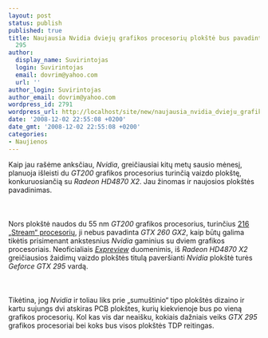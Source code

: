 ```yaml
---
layout: post
status: publish
published: true
title: Naujausia Nvidia dviejų grafikos procesorių plokštė bus pavadinta Geforce GTX
  295
author:
  display_name: Suvirintojas
  login: Suvirintojas
  email: dovrim@yahoo.com
  url: ''
author_login: Suvirintojas
author_email: dovrim@yahoo.com
wordpress_id: 2791
wordpress_url: http://localhost/site/new/naujausia_nvidia_dvieju_grafikos_procesoriu_plokste_bus_pavadinta_geforce_gtx_295/
date: '2008-12-02 22:55:08 +0200'
date_gmt: '2008-12-02 22:55:08 +0200'
categories:
- Naujienos
---
```

<p>Kaip jau rašėme anksčiau, <i>Nvidia</i>, greičiausiai kitų metų sausio mėnesį, planuoja išleisti du <i>GT200</i> grafikos procesorius turinčią vaizdo plokštę, konkuruosiančią su <i>Radeon HD4870 X2</i>. Jau žinomas ir naujosios plokštės pavadinimas.<br />
<br><br />
<br>Nors plokštė naudos du 55 nm <i>GT200</i> grafikos procesorius, turinčius <a class="ns" href="http://www.technews.lt/index.php?id=Kas&amp;Id=2692">216 „Stream“ procesorių</a>, ji nebus pavadinta <i>GTX 260 GX2</i>, kaip būtų galima tikėtis prisimenant ankstesnius <i>Nvidia</i> gaminius su dviem grafikos procesoriais. Neoficialiais <a class="ns" href="http://babelfish.yahoo.com/translate_url?doit=done&amp;tt=url&amp;intl=1&amp;fr=bf-home&amp;trurl=http%3A%2F%2Fwww.expreview.com%2Fnews%2Fhard%2F2008-12-03%2F1228240678d10681.html&amp;lp=zt_en&amp;btnTrUrl=Translate"><i>Expreview</i></a> duomenimis, iš <i>Radeon HD4870 X2</i> greičiausios žaidimų vaizdo plokštės titulą paveršianti <i>Nvidia</i> plokštė turės <i>Geforce GTX 295</i> vardą.<br />
<br><br />
<br>Tikėtina, jog <i>Nvidia</i> ir toliau liks prie „sumuštinio“ tipo plokštės dizaino ir kartu sujungs dvi atskiras PCB plokštes, kurių kiekvienoje bus po vieną grafikos procesorių. Kol kas vis dar neaišku, kokiais dažniais veiks <i>GTX 295</i> grafikos procesoriai bei koks bus visos plokštės TDP reitingas.<br />
<br><br />
<br><br />
<br></p>
